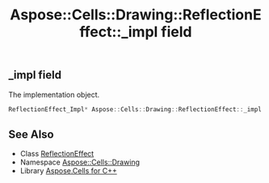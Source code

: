 ﻿---
title: Aspose::Cells::Drawing::ReflectionEffect::_impl field
linktitle: _impl
second_title: Aspose.Cells for C++ API Reference
description: 'Aspose::Cells::Drawing::ReflectionEffect::_impl field. The implementation object in C++.'
type: docs
weight: 2200
url: /cpp/aspose.cells.drawing/reflectioneffect/_impl/
---
## _impl field


The implementation object.

```cpp
ReflectionEffect_Impl* Aspose::Cells::Drawing::ReflectionEffect::_impl
```

## See Also

* Class [ReflectionEffect](../)
* Namespace [Aspose::Cells::Drawing](../../)
* Library [Aspose.Cells for C++](../../../)
